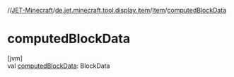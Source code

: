 //[JET-Minecraft](../../../index.md)/[de.jet.minecraft.tool.display.item](../index.md)/[Item](index.md)/[computedBlockData](computed-block-data.md)

# computedBlockData

[jvm]\
val [computedBlockData](computed-block-data.md): BlockData
